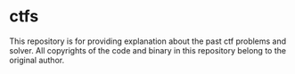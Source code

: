# ctfs

This repository is for providing explanation about the past ctf problems and solver.
All copyrights of the code and binary in this repository belong to the original author.
